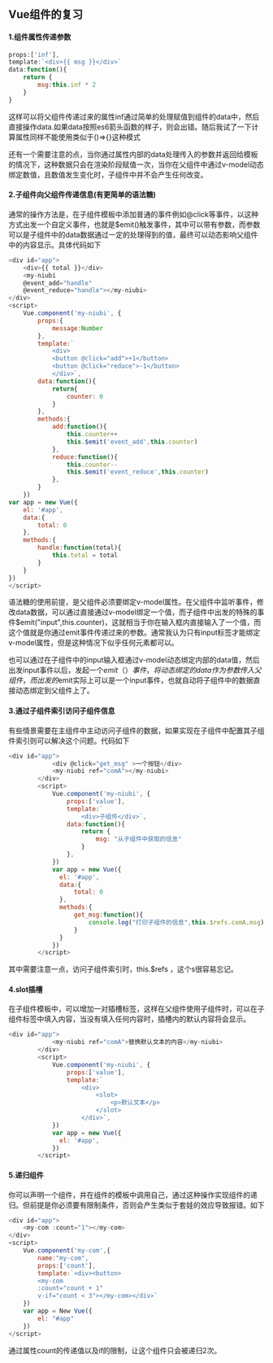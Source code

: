 ## Vue组件的复习

#### 1.组件属性传递参数

```javascript
props:['inf'],
template:`<div>{{ msg }}</div>`
data:function(){
	return {
		msg:this.inf * 2
	}
}
```

这样可以将父组件传递过来的属性inf通过简单的处理赋值到组件的data中，然后直接操作data.如果data按照es6箭头函数的样子，则会出错。随后我试了一下计算属性同样不能使用类似于()=>{}这种模式

还有一个需要注意的点，当你通过属性内部的data处理传入的参数并返回给模板的情况下，这种数据只会在渲染阶段赋值一次，当你在父组件中通过v-model动态绑定数值，且数值发生变化时，子组件中并不会产生任何改变。	

#### 2.子组件向父组件传递信息(有更简单的语法糖)

通常的操作方法是，在子组件模板中添加普通的事件例如@click等事件，以这种方式出发一个自定义事件，也就是$emit()触发事件，其中可以带有参数，而参数可以是子组件中的data数据通过一定的处理得到的值，最终可以动态影响父组件中的内容显示。具体代码如下

```javascript
<div id="app">
    <div>{{ total }}</div>
    <my-niubi 
    @event_add="handle"
    @event_reduce="handle"></my-niubi>
</div>
<script>
    Vue.component('my-niubi', {
        props:{
            message:Number
        },
        template:`
            <div>
            <button @click="add">+1</button>
            <button @click="reduce">-1</button>
            </div>`,
        data:function(){
            return{
                counter: 0
            }
        },
        methods:{
            add:function(){
                this.counter++
                this.$emit('event_add',this.counter)
            },
            reduce:function(){
                this.counter--
                this.$emit('event_reduce',this.counter)
            },
        }
    })
var app = new Vue({
    el: '#app',
    data:{
        total: 0
    },
    methods:{
        handle:function(total){
            this.total = total
        }
    }
})
</script>
```

语法糖的使用前提，是父组件必须要绑定v-model属性。在父组件中监听事件，修改data数据，可以通过直接通过v-model绑定一个值，而子组件中出发的特殊的事件$emit("input",this.counter)，这就相当于你在输入框内直接输入了一个值，而这个值就是你通过emit事件传递过来的参数。通常我认为只有input标签才能绑定v-model属性，但是这种情况下似乎任何元素都可以。

也可以通过在子组件中的input输入框通过v-model动态绑定内部的data值，然后出发input事件以后，发起一个$emit（）事件，将动态绑定的data作为参数传入父组件，而出发的$emit实际上可以是一个input事件，也就自动将子组件中的数据直接动态绑定到父组件上了。

#### 3.通过子组件索引访问子组件信息

有些情景需要在主组件中主动访问子组件的数据，如果实现在子组件中配置其子组件索引则可以解决这个问题。代码如下

```javascript
<div id="app">
			<div @click="get_msg" >一个按钮</div>
			<my-niubi ref="comA"></my-niubi>
		</div>
		<script>
			Vue.component('my-niubi', {
				props:['value'],
				template:`
					<div>子组件</div>`,
				data:function(){
					return {
						msg: "从子组件中获取的信息"
					}
				},
			})
			var app = new Vue({
			  el: '#app',
			  data:{
				  total: 0
			  },
			  methods:{
				  get_msg:function(){
					  console.log("打印子组件的信息",this.$refs.comA.msg)
				  }
			  }
			})
		</script>
```

其中需要注意一点，访问子组件索引时，this.$refs ，这个s很容易忘记。

#### 4.slot插槽

在子组件模板中，可以增加一对<slot></slot>插槽标签，这样在父组件使用子组件时，可以在子组件标签中填入内容，当没有填入任何内容时，插槽内的默认内容将会显示。

```javascript
<div id="app">
			<my-niubi ref="comA">替换默认文本的内容</my-niubi>
		</div>
		<script>
			Vue.component('my-niubi', {
				props:['value'],
				template:`
					<div>
						<slot>
							<p>默认文本</p>
						</slot>
					</div>`,
			})
			var app = new Vue({
			  el: '#app',
			})
		</script>
```

#### 5.递归组件

你可以声明一个组件，并在组件的模板中调用自己，通过这种操作实现组件的递归。但前提是你必须要有限制条件，否则会产生类似于套娃的效应导致报错。如下

```javascript
<div id="app">
    <my-com :count="1"></my-com>
</div>
<script>
	Vue.component('my-com',{
        name:"my-com",
        props:['count'],
        template:`<div><button>
		<my-com 
		:count="count + 1"
		v-if="count < 3"></my-com></div>`
    })
	var app = New Vue({
        el: "#app"
    })
</script>
```

通过属性count的传递值以及if的限制，让这个组件只会被递归2次。